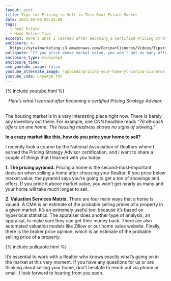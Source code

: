 ```yaml
---
layout: post
title: Tips for Pricing to Sell in This Real Estate Market
date: 2021-04-06 09:33:00
tags:
  - Real Estate
  - Home Seller Tips
excerpt: Here’s what I learned after becoming a certified Pricing Strategy Advisor.
enclosure: >-
  https://vyralmarketing.s3.amazonaws.com/Corina+Cisneros/Videos/Tips+for+Pricing+to+Sell+in+This+Real+Estate+Market.mp4
pullquote: 'If you price above market value, you won’t get as many offers.'
enclosure_type: video/mp4
enclosure_time:
use_youtube_image: false
youtube_alternate_image: /uploads/pricing-your-home-yt-corina-cisneros-ss.jpg
youtube_code: L4ywKg0_T0Y
---
```

{% include youtube.html %}

<center><em>Here&rsquo;s what I learned after becoming a certified Pricing Strategy Advisor.</em></center>

<center>&nbsp;</center>

The housing market is in a very interesting place right now. There is barely any inventory out there. For example, one CNN headline reads *“76 all-cash offers on one home. The housing madness shows no signs of slowing.”&nbsp;*

**In a crazy market like this, how do you price your home to sell?&nbsp;**

I recently took a course by the National Association of Realtors where I earned the Pricing Strategy Advisor certification, and I want to share a couple of things that I learned with you today:

**1\. The pricing pyramid.** Pricing a home is the second-most-important decision when selling a home after choosing your Realtor. If you price below market value, the pyramid says you’re going to get a ton of showings and offers. If you price it above market value, you won’t get nearly as many and your home will take much longer to sell.

**2\. Valuation Services Matrix.** There are four main ways that a home is valued. A CMA is an estimate of the probable selling prices of a property in a given market. It’s an extremely useful tool because it’s based on hyperlocal statistics. The appraiser does another type of analysis, an appraisal, to make sure they can get their money back. There are also automated valuation models like Zillow or our home value website. Finally, there is the broker price opinion, which is an estimate of the probable selling price of a property.

{% include pullquote.html %}

It’s essential to work with a Realtor who knows exactly what’s going on in the market at this very moment. If you have any questions for us or are thinking about selling your home, don’t hesitate to reach out via phone or email. I look forward to hearing from you soon.
